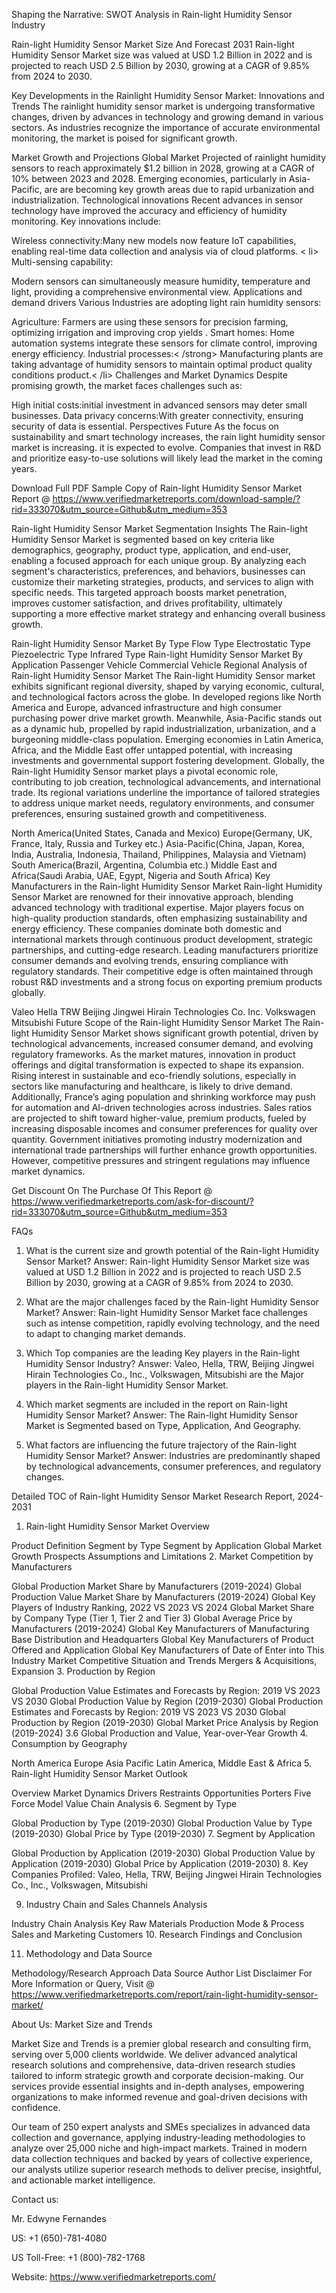 Shaping the Narrative: SWOT Analysis in Rain-light Humidity Sensor Industry


Rain-light Humidity Sensor Market Size And Forecast 2031
Rain-light Humidity Sensor Market size was valued at USD 1.2 Billion in 2022 and is projected to reach USD 2.5 Billion by 2030, growing at a CAGR of 9.85% from 2024 to 2030.

Key Developments in the Rainlight Humidity Sensor Market: Innovations and Trends
The rainlight humidity sensor market is undergoing transformative changes, driven by advances in technology and growing demand in various sectors. As industries recognize the importance of accurate environmental monitoring, the market is poised for significant growth.

Market Growth and Projections
Global Market Projected of rainlight humidity sensors to reach approximately $1.2 billion in 2028, growing at a CAGR of 10% between 2023 and 2028.
Emerging economies, particularly in Asia-Pacific, are are becoming key growth areas due to rapid urbanization and industrialization.
Technological innovations
Recent advances in sensor technology have improved the accuracy and efficiency of humidity monitoring. Key innovations include:

Wireless connectivity:Many new models now feature IoT capabilities, enabling real-time data collection and analysis via of cloud platforms.
< li>
Multi-sensing capability:

Modern sensors can simultaneously measure humidity, temperature and light, providing a comprehensive environmental view.
Applications and demand drivers
Various Industries are adopting light rain humidity sensors:

Agriculture: Farmers are using these sensors for precision farming, optimizing irrigation and improving crop yields .
Smart homes: Home automation systems integrate these sensors for climate control, improving energy efficiency.
Industrial processes:< /strong> Manufacturing plants are taking advantage of humidity sensors to maintain optimal product quality conditions product.< /li>
Challenges and Market Dynamics
Despite promising growth, the market faces challenges such as:

High initial costs:initial investment in advanced sensors may deter small businesses.
Data privacy concerns:With greater connectivity, ensuring security of data is essential.
Perspectives Future
As the focus on sustainability and smart technology increases, the rain light humidity sensor market is increasing. it is expected to evolve. Companies that invest in R&D and prioritize easy-to-use solutions will likely lead the market in the coming years.

Download Full PDF Sample Copy of Rain-light Humidity Sensor Market Report @ https://www.verifiedmarketreports.com/download-sample/?rid=333070&utm_source=Github&utm_medium=353

Rain-light Humidity Sensor Market Segmentation Insights
The Rain-light Humidity Sensor Market is segmented based on key criteria like demographics, geography, product type, application, and end-user, enabling a focused approach for each unique group. By analyzing each segment's characteristics, preferences, and behaviors, businesses can customize their marketing strategies, products, and services to align with specific needs. This targeted approach boosts market penetration, improves customer satisfaction, and drives profitability, ultimately supporting a more effective market strategy and enhancing overall business growth.

Rain-light Humidity Sensor Market By Type
Flow Type
Electrostatic Type
Piezoelectric Type
Infrared Type
Rain-light Humidity Sensor Market By Application
Passenger Vehicle
Commercial Vehicle
Regional Analysis of Rain-light Humidity Sensor Market
The Rain-light Humidity Sensor market exhibits significant regional diversity, shaped by varying economic, cultural, and technological factors across the globe. In developed regions like North America and Europe, advanced infrastructure and high consumer purchasing power drive market growth. Meanwhile, Asia-Pacific stands out as a dynamic hub, propelled by rapid industrialization, urbanization, and a burgeoning middle-class population. Emerging economies in Latin America, Africa, and the Middle East offer untapped potential, with increasing investments and governmental support fostering development. Globally, the Rain-light Humidity Sensor market plays a pivotal economic role, contributing to job creation, technological advancements, and international trade. Its regional variations underline the importance of tailored strategies to address unique market needs, regulatory environments, and consumer preferences, ensuring sustained growth and competitiveness.

North America(United States, Canada and Mexico)
Europe(Germany, UK, France, Italy, Russia and Turkey etc.)
Asia-Pacific(China, Japan, Korea, India, Australia, Indonesia, Thailand, Philippines, Malaysia and Vietnam)
South America(Brazil, Argentina, Columbia etc.)
Middle East and Africa(Saudi Arabia, UAE, Egypt, Nigeria and South Africa)
Key Manufacturers in the Rain-light Humidity Sensor Market
Rain-light Humidity Sensor Market are renowned for their innovative approach, blending advanced technology with traditional expertise. Major players focus on high-quality production standards, often emphasizing sustainability and energy efficiency. These companies dominate both domestic and international markets through continuous product development, strategic partnerships, and cutting-edge research. Leading manufacturers prioritize consumer demands and evolving trends, ensuring compliance with regulatory standards. Their competitive edge is often maintained through robust R&D investments and a strong focus on exporting premium products globally.

Valeo
Hella
TRW
Beijing Jingwei Hirain Technologies Co.
Inc.
Volkswagen
Mitsubishi
Future Scope of the Rain-light Humidity Sensor Market
The Rain-light Humidity Sensor Market shows significant growth potential, driven by technological advancements, increased consumer demand, and evolving regulatory frameworks. As the market matures, innovation in product offerings and digital transformation is expected to shape its expansion. Rising interest in sustainable and eco-friendly solutions, especially in sectors like manufacturing and healthcare, is likely to drive demand. Additionally, France’s aging population and shrinking workforce may push for automation and AI-driven technologies across industries. Sales ratios are projected to shift toward higher-value, premium products, fueled by increasing disposable incomes and consumer preferences for quality over quantity. Government initiatives promoting industry modernization and international trade partnerships will further enhance growth opportunities. However, competitive pressures and stringent regulations may influence market dynamics.

Get Discount On The Purchase Of This Report @ https://www.verifiedmarketreports.com/ask-for-discount/?rid=333070&utm_source=Github&utm_medium=353

FAQs
1. What is the current size and growth potential of the Rain-light Humidity Sensor Market?
Answer: Rain-light Humidity Sensor Market size was valued at USD 1.2 Billion in 2022 and is projected to reach USD 2.5 Billion by 2030, growing at a CAGR of 9.85% from 2024 to 2030.

2. What are the major challenges faced by the Rain-light Humidity Sensor Market?
Answer: Rain-light Humidity Sensor Market face challenges such as intense competition, rapidly evolving technology, and the need to adapt to changing market demands.

3. Which Top companies are the leading Key players in the Rain-light Humidity Sensor Industry?
Answer: Valeo, Hella, TRW, Beijing Jingwei Hirain Technologies Co., Inc., Volkswagen, Mitsubishi are the Major players in the Rain-light Humidity Sensor Market.

4. Which market segments are included in the report on Rain-light Humidity Sensor Market?
Answer: The Rain-light Humidity Sensor Market is Segmented based on Type, Application, And Geography.

5. What factors are influencing the future trajectory of the Rain-light Humidity Sensor Market?
Answer: Industries are predominantly shaped by technological advancements, consumer preferences, and regulatory changes.

Detailed TOC of Rain-light Humidity Sensor Market Research Report, 2024-2031
1. Rain-light Humidity Sensor Market Overview

Product Definition
Segment by Type
Segment by Application
Global Market Growth Prospects
Assumptions and Limitations
2. Market Competition by Manufacturers

Global Production Market Share by Manufacturers (2019-2024)
Global Production Value Market Share by Manufacturers (2019-2024)
Global Key Players of Industry Ranking, 2022 VS 2023 VS 2024
Global Market Share by Company Type (Tier 1, Tier 2 and Tier 3)
Global Average Price by Manufacturers (2019-2024)
Global Key Manufacturers of Manufacturing Base Distribution and Headquarters
Global Key Manufacturers of Product Offered and Application
Global Key Manufacturers of Date of Enter into This Industry
Market Competitive Situation and Trends
Mergers & Acquisitions, Expansion
3. Production by Region

Global Production Value Estimates and Forecasts by Region: 2019 VS 2023 VS 2030
Global Production Value by Region (2019-2030)
Global Production Estimates and Forecasts by Region: 2019 VS 2023 VS 2030
Global Production by Region (2019-2030)
Global Market Price Analysis by Region (2019-2024) 3.6 Global Production and Value, Year-over-Year Growth
4. Consumption by Geography

North America
Europe
Asia Pacific
Latin America, Middle East & Africa
5. Rain-light Humidity Sensor Market Outlook

Overview
Market Dynamics
Drivers
Restraints
Opportunities
Porters Five Force Model
Value Chain Analysis 
6. Segment by Type

Global Production by Type (2019-2030)
Global Production Value by Type (2019-2030)
Global Price by Type (2019-2030)
7. Segment by Application

Global Production by Application (2019-2030)
Global Production Value by Application (2019-2030)
Global Price by Application (2019-2030)
8. Key Companies Profiled: Valeo, Hella, TRW, Beijing Jingwei Hirain Technologies Co., Inc., Volkswagen, Mitsubishi

9. Industry Chain and Sales Channels Analysis

Industry Chain Analysis
Key Raw Materials
Production Mode & Process
Sales and Marketing
Customers
10. Research Findings and Conclusion

11. Methodology and Data Source

Methodology/Research Approach
Data Source
Author List
Disclaimer
For More Information or Query, Visit @ https://www.verifiedmarketreports.com/report/rain-light-humidity-sensor-market/

About Us: Market Size and Trends

Market Size and Trends is a premier global research and consulting firm, serving over 5,000 clients worldwide. We deliver advanced analytical research solutions and comprehensive, data-driven research studies tailored to inform strategic growth and corporate decision-making. Our services provide essential insights and in-depth analyses, empowering organizations to make informed revenue and goal-driven decisions with confidence.

Our team of 250 expert analysts and SMEs specializes in advanced data collection and governance, applying industry-leading methodologies to analyze over 25,000 niche and high-impact markets. Trained in modern data collection techniques and backed by years of collective experience, our analysts utilize superior research methods to deliver precise, insightful, and actionable market intelligence.

Contact us:

Mr. Edwyne Fernandes

US: +1 (650)-781-4080

US Toll-Free: +1 (800)-782-1768

Website: https://www.verifiedmarketreports.com/
